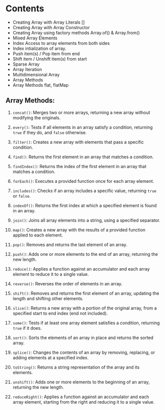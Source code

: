 # Contents

- Creating Array with Array Literals []
- Creating Array with Array Constructor
- Creating Array using factory methods Array.of() & Array.from()
- Mixed Array Elements
- Index Access to array elements from both sides
- Index intialization of array.
- Push item(s) / Pop item from end
- Shift item / Unshift item(s) from start
- Sparse Array
- Array Iteration
- Multidimensional Array
- Array Methods
- Array Methods flat, flatMap


## Array Methods:

1. `concat()`: Merges two or more arrays, returning a new array without modifying the originals.

2. `every()`: Tests if all elements in an array satisfy a condition, returning `true` if they do, and `false` otherwise.

3. `filter()`: Creates a new array with elements that pass a specific condition.

4. `find()`: Returns the first element in an array that matches a condition.

5. `findIndex()`: Returns the index of the first element in an array that matches a condition.

6. `forEach()`: Executes a provided function once for each array element.

7. `includes()`: Checks if an array includes a specific value, returning `true` or `false`.

8. `indexOf()`: Returns the first index at which a specified element is found in an array.

9. `join()`: Joins all array elements into a string, using a specified separator.

10. `map()`: Creates a new array with the results of a provided function applied to each element.

11. `pop()`: Removes and returns the last element of an array.

12. `push()`: Adds one or more elements to the end of an array, returning the new length.

13. `reduce()`: Applies a function against an accumulator and each array element to reduce it to a single value.

14. `reverse()`: Reverses the order of elements in an array.

15. `shift()`: Removes and returns the first element of an array, updating the length and shifting other elements.

16. `slice()`: Returns a new array with a portion of the original array, from a specified start to end index (end not included).

17. `some()`: Tests if at least one array element satisfies a condition, returning `true` if it does.

18. `sort()`: Sorts the elements of an array in place and returns the sorted array.

19. `splice()`: Changes the contents of an array by removing, replacing, or adding elements at a specified index.

20. `toString()`: Returns a string representation of the array and its elements.

21. `unshift()`: Adds one or more elements to the beginning of an array, returning the new length.

22. `reduceRight()`: Applies a function against an accumulator and each array element, starting from the right and reducing it to a single value.



